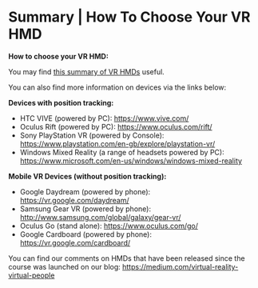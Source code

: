 # Summary | How To Choose Your VR HMD

**How to choose your VR HMD:**

You may find [this summary of VR HMDs](https://en.wikipedia.org/wiki/Comparison_of_virtual_reality_headsets) useful.

You can also find more information on devices via the links below:

**Devices with position tracking:**

- HTC VIVE (powered by PC): https://www.vive.com/ 
- Oculus Rift (powered by PC): https://www.oculus.com/rift/ 
- Sony PlayStation VR (powered by Console): https://www.playstation.com/en-gb/explore/playstation-vr/
- Windows Mixed Reality (a range of headsets powered by PC): https://www.microsoft.com/en-us/windows/windows-mixed-reality

**Mobile VR Devices (without position tracking):**

- Google Daydream (powered by phone): https://vr.google.com/daydream/ 
- Samsung Gear VR (powered by phone): http://www.samsung.com/global/galaxy/gear-vr/
- Oculus Go (stand alone): https://www.oculus.com/go/
- Google Cardboard (powered by phone): https://vr.google.com/cardboard/ 

You can find our comments on HMDs that have been released since the course was launched on our blog: https://medium.com/virtual-reality-virtual-people